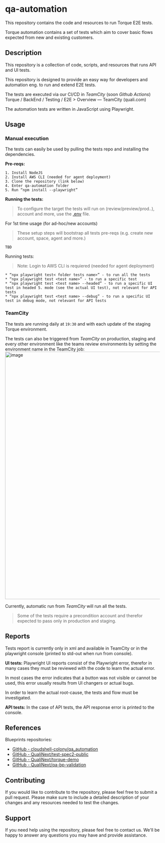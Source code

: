 # qa-automation

This repository contains the code and resources to run Torque E2E tests.

Torque automation contains a set of tests which aim to cover basic flows expected from new and existing customers.

## Description

This repository is a collection of code, scripts, and resources that runs API and UI tests. 

This repository is designed to provide an easy way for developers and automation eng. to run and extend E2E tests.

The tests are executed via our CI/CD in _TeamCity_ (soon _Github Actions_) Torque / BackEnd / Testing / E2E > Overview — TeamCity (quali.com)

The automation tests are written in JavaScript using Playwright.


## Usage

### Manual execution

The tests can easily be used by pulling the tests repo and installing the dependencies.

**Pre-reqs:**

``` 
1. Install NodeJS
2. Install AWS CLI (needed for agent deployment)
3. Clone the repository (link below)
4. Enter qa-automation folder
5. Run “npm install --playwright”
```

**Running the tests:**

> To configure the target the tests will run on (review/preview/prod..), account and more, use the [.env](https://github.com/QualiNext/qa-automation/blob/bf48ff25fdd7105ab0e74e31e3ee216e388075f4/.env) file.

For 1st time usage (for ad-hoc/new accounts)
> These setup steps will bootstrap all tests pre-reqs (e.g. create new account, space, agent and more.)

```
TBD
```

Running tests:
> Note: Login to AWS CLI is requiered (needed for agent deployment)

```
* “npx playwright test< folder tests name>” - to run all the tests
* “npx playwright test <test name>” - to run a specific test
* “npx playwright test <test name> --headed” - to run a specific UI test in headed 5. mode (see the actual UI test), not relevant for API tests
* “npx playwright test <test name> --debug” - to run a specific UI test in debug mode, not relevant for API tests
```

### TeamCity

The tests are running daily at `19:30` and with each update of the staging Torque environment.

The tests can also be triggered from _TeamCity_ on production, staging and every other environment like the teams review environments by setting the environment name in the TeamCity job:
<img width="805" alt="image" src="https://user-images.githubusercontent.com/96681520/217475318-0d3d93e8-9105-490a-9518-7ce8cfd05b28.png">

Currently, automatic run from _TeamCity_ will run all the tests.

> Some of the tests require a precondition account and therefor expected to pass only in production and staging.

## Reports
Tests report is currently only in xml and available in TeamCity or in the playwright console (printed to std-out when run from console).

**UI tests:**
Playwright UI reports consist of the Playwright error, therefor in many cases they must be reviewed with the code to learn the actual error.

In most cases the error indicates that a button was not visible or cannot be used, this error usually results from UI changers or actual bugs.

In order to learn the actual root-cause, the tests and flow must be investigated.

**API tests:**
In the case of API tests, the API response error is printed to the console.

## References 

Blueprints repositories:
* [GitHub - cloudshell-colony/qa_automation](https://github.com/cloudshell-colony/qa_automation)
* [GitHub - QualiNext/test-spec2-public](https://github.com/QualiNext/test-spec2-public)
* [GitHub - QualiNext/torque-demo](https://github.com/QualiNext/torque-demo)
* [GitHub - QualiNext/qa-bp-validation](https://github.com/QualiNext/qa-bp-validation)

## Contributing

If you would like to contribute to the repository, please feel free to submit a pull request. Please make sure to include a detailed description of your changes and any resources needed to test the changes.

## Support

If you need help using the repository, please feel free to contact us. We'll be happy to answer any questions you may have and provide assistance.
